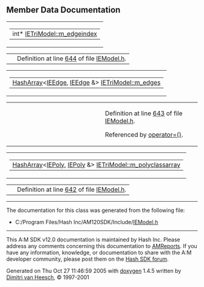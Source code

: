 ## Member Data Documentation

<span id="1ed29043fe32641bf0c908e810310d31" class="anchor"></span>

<table class="mdTable" data-cellpadding="2" data-cellspacing="0">
<colgroup>
<col style="width: 100%" />
</colgroup>
<tbody>
<tr>
<td class="mdRow"><table data-cellpadding="0" data-cellspacing="0" data-border="0">
<tbody>
<tr>
<td class="md" data-nowrap="" data-valign="top">int* <a href="classIETriModel.md#1ed29043fe32641bf0c908e810310d31" class="el">IETriModel::m_edgeindex</a></td>
</tr>
</tbody>
</table></td>
</tr>
</tbody>
</table>

|  |  |
|----|----|
|   | Definition at line <a href="IEModel_8h-source.md#l00644" class="el">644</a> of file <a href="IEModel_8h-source.md" class="el">IEModel.h</a>. |

<span id="cdec876bacc1b1c330e928f27d996d7d" class="anchor"></span>

<table class="mdTable" data-cellpadding="2" data-cellspacing="0">
<colgroup>
<col style="width: 100%" />
</colgroup>
<tbody>
<tr>
<td class="mdRow"><table data-cellpadding="0" data-cellspacing="0" data-border="0">
<tbody>
<tr>
<td class="md" data-nowrap="" data-valign="top"><a href="classHashArray.md" class="el">HashArray</a>&lt;<a href="classIEEdge.md" class="el">IEEdge</a>, <a href="classIEEdge.md" class="el">IEEdge</a> &amp;&gt; <a href="classIETriModel.md#cdec876bacc1b1c330e928f27d996d7d" class="el">IETriModel::m_edges</a></td>
</tr>
</tbody>
</table></td>
</tr>
</tbody>
</table>

<table data-cellspacing="5" data-cellpadding="0" data-border="0">
<colgroup>
<col style="width: 50%" />
<col style="width: 50%" />
</colgroup>
<tbody>
<tr>
<td> </td>
<td><p>Definition at line <a href="IEModel_8h-source.md#l00643" class="el">643</a> of file <a href="IEModel_8h-source.md" class="el">IEModel.h</a>.</p>
<p>Referenced by <a href="IEModel_8h-source.md#l00655" class="el">operator=()</a>.</p></td>
</tr>
</tbody>
</table>

<span id="fb2d2d0cc63b0854a8d03ff937825247" class="anchor"></span>

<table class="mdTable" data-cellpadding="2" data-cellspacing="0">
<colgroup>
<col style="width: 100%" />
</colgroup>
<tbody>
<tr>
<td class="mdRow"><table data-cellpadding="0" data-cellspacing="0" data-border="0">
<tbody>
<tr>
<td class="md" data-nowrap="" data-valign="top"><a href="classHashArray.md" class="el">HashArray</a>&lt;<a href="classIEPoly.md" class="el">IEPoly</a>, <a href="classIEPoly.md" class="el">IEPoly</a> &amp;&gt; <a href="classIETriModel.md#fb2d2d0cc63b0854a8d03ff937825247" class="el">IETriModel::m_polyclassarray</a></td>
</tr>
</tbody>
</table></td>
</tr>
</tbody>
</table>

|  |  |
|----|----|
|   | Definition at line <a href="IEModel_8h-source.md#l00642" class="el">642</a> of file <a href="IEModel_8h-source.md" class="el">IEModel.h</a>. |

------------------------------------------------------------------------

The documentation for this class was generated from the following file:

- C:/Program Files/Hash Inc/AM120SDK/Include/<a href="IEModel_8h-source.md" class="el">IEModel.h</a>

------------------------------------------------------------------------

<span class="small">This A:M SDK v12.0 documentation is maintained by Hash Inc. Please address any comments concerning this documentation to [AMReports](http://www.hash.com/reports). If you have any information, knowledge, or documentation to share with the A:M developer community, please post them on the [Hash SDK forum](http://www.hash.com/forums/index.php?showforum=11).</span>

Generated on Thu Oct 27 11:46:59 2005 with [<span class="image placeholder" original-image-src="doxygen.png" original-image-title="" height="45" width="100" align="middle" border="0">doxygen</span>](http://www.doxygen.org/index.html) 1.4.5 written by [Dimitri van Heesch](mailto:dimitri@stack.nl), © 1997-2001
